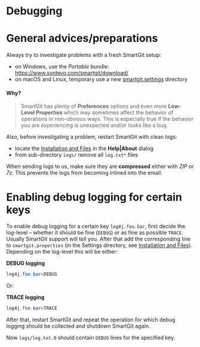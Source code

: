 # Debugging

# General advices/preparations

Always try to investigate problems with a fresh SmartGit setup:

-   on Windows, use the *Portable* bundle:
    <https://www.syntevo.com/smartgit/download/>
-   on macOS and Linux, temporary use a new
    [smartgit.settings](VM-options.md#location-of-the-settings-directory)
    directory


#### Why?
> SmartGit has plenty of **Preferences** options and even more **Low-Level
> Properties** which may sometimes affect the behavior of operations in
> non-obvious ways. This is especially true if the behavior you are
> experiencing is unexpected and/or looks like a bug.



Also, before investigating a problem, restart SmartGit with clean logs:

-   locate the [Installation and Files](Installation-and-Files.md)
    in the **Help\|About** dialog
-   from sub-directory `logs/` remove all `log.txt*` files

When sending logs to us, make sure they are **compressed** either with
*ZIP* or *7z*. This prevents the logs from becoming inlined into the
email.

# Enabling debug logging for certain keys

To enable debug logging for a certain key `log4j.foo.bar`, first decide the
log-level – whether it should be fine (`DEBUG`) or as fine as
possible `TRACE`. Usually SmartGit support will tell you. After that add
the corresponding line to `smartgit.properties` (in the Settings
directory, see [Installation and Files](Installation-and-Files.md)).
Depending on the log-level this will be either:



**DEBUG logging**



``` java
log4j.foo.bar=DEBUG
```



Or:


**TRACE logging**



``` java
log4j.foo.bar=TRACE
```



After that, restart SmartGit and repeat the operation for which debug
logging should be collected and shutdown SmartGit again.

Now `logs/log.txt.0` should contain `DEBUG` lines for the specified key.
